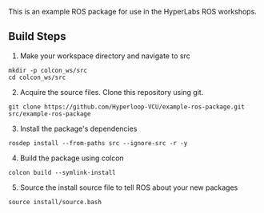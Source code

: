 This is an example ROS package for use in the HyperLabs ROS workshops.


## Build Steps
1. Make your workspace directory and navigate to src
```
mkdir -p colcon_ws/src
cd colcon_ws/src
```
2. Acquire the source files. Clone this repository using git.
```
git clone https://github.com/Hyperloop-VCU/example-ros-package.git src/example-ros-package
```
3. Install the package's dependencies
```
rosdep install --from-paths src --ignore-src -r -y
```
4. Build the package using colcon
```
colcon build --symlink-install
```
5. Source the install source file to tell ROS about your new packages
```
source install/source.bash
```
